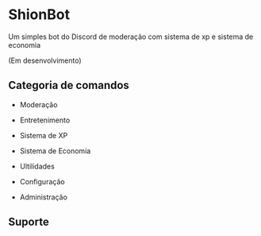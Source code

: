 # ShionBot
Um simples bot do Discord de moderação com sistema de xp e sistema de economia

(Em desenvolvimento)

## Categoria de comandos

- Moderação

- Entretenimento

- Sistema de XP

- Sistema de Economia

- Ultilidades

- Configuração

- Administração

## Suporte

